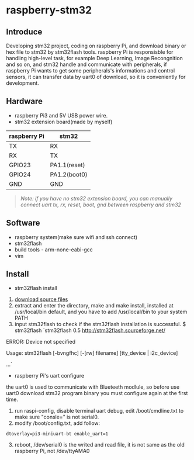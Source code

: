 # raspberry-stm32

## Introduce
Developing stm32 project, coding on raspberry Pi, and download binary or hex file to stm32 by stm32flash tools. raspberry Pi is responsisble for handling high-level task, for example Deep Learning, Image Recongnition and so on, and stm32 handle and communicate with peripherals, if raspberry Pi wants to get some peripherals's informations and control sensors, it can transfer data by uart0 of download, so it is conveniently for development.

## Hardware
* raspberry Pi3 and 5V USB power wire.
* stm32 extension board(made by myself)

raspberry Pi | stm32
------------ | -----
TX  | RX
RX  | TX
GPIO23 | PA1.1(reset)
GPIO24 | PA1.2(boot0)
GND | GND

>*Note: if you have no stm32 extension board, you can manually connect uart tx, rx, reset, boot, gnd between raspberry and stm32*

## Software
* raspberry system(make sure wifi and ssh connect)
* stm32flash
* build tools - arm-none-eabi-gcc
* vim

## Install
* stm32flash install
1. [download source files](https://sourceforge.net/projects/stm32flash/files/?source=navbar)
2. extract and enter the directory, make and make install, installed at /usr/local/bin default, and you have to add /usr/local/bin to your system PATH
3. input stm32flash to check if the stm32flash installation is successful.
    $ stm32flash
    `stm32flash 0.5
http://stm32flash.sourceforge.net/

ERROR: Device not specified

Usage: stm32flash [-bvngfhc] [-[rw] filename] [tty_device | i2c_device]

...`

* raspberry Pi's uart configure

the uart0 is used to communicate with Blueteeth modlule, so before use uart0 download stm32 program binary you must configure again at the first time.
1. run raspi-config, disable terminal uart debug, edit /boot/cmdline.txt to make sure "consle=" is not serial0.
2. modify /boot/config.txt, add follow:

`dtoverlay=pi3-miniuart-bt
enable_uart=1`

3. reboot, /dev/serial0 is the writed and read file, it is not same as the old raspberry Pi, not /dev/ttyAMA0

